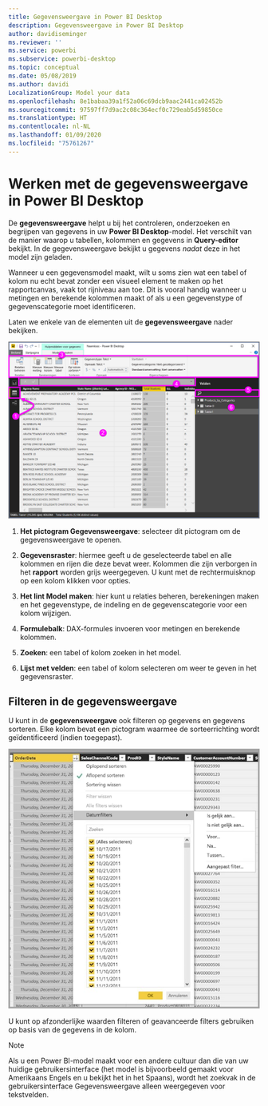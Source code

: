 ```yaml
---
title: Gegevensweergave in Power BI Desktop
description: Gegevensweergave in Power BI Desktop
author: davidiseminger
ms.reviewer: ''
ms.service: powerbi
ms.subservice: powerbi-desktop
ms.topic: conceptual
ms.date: 05/08/2019
ms.author: davidi
LocalizationGroup: Model your data
ms.openlocfilehash: 8e1babaa39a1f52a06c69dcb9aac2441ca02452b
ms.sourcegitcommit: 97597ff7d9ac2c08c364ecf0c729eab5d59850ce
ms.translationtype: HT
ms.contentlocale: nl-NL
ms.lasthandoff: 01/09/2020
ms.locfileid: "75761267"
---
```

# <a name="work-with-data-view-in-power-bi-desktop"></a>Werken met de gegevensweergave in Power BI Desktop
De **gegevensweergave** helpt u bij het controleren, onderzoeken en begrijpen van gegevens in uw **Power BI Desktop**-model. Het verschilt van de manier waarop u tabellen, kolommen en gegevens in **Query-editor** bekijkt. In de gegevensweergave bekijkt u gegevens *nadat* deze in het model zijn geladen.

Wanneer u een gegevensmodel maakt, wilt u soms zien wat een tabel of kolom nu echt bevat zonder een visueel element te maken op het rapportcanvas, vaak tot rijniveau aan toe. Dit is vooral handig wanneer u metingen en berekende kolommen maakt of als u een gegevenstype of gegevenscategorie moet identificeren.

Laten we enkele van de elementen uit de **gegevensweergave** nader bekijken.

![Gegevensweergave in Power BI Desktop](media/desktop-data-view/dataview_fullscreen.png)

1. **Het pictogram Gegevensweergave**: selecteer dit pictogram om de gegevensweergave te openen.

2. **Gegevensraster**: hiermee geeft u de geselecteerde tabel en alle kolommen en rijen die deze bevat weer. Kolommen die zijn verborgen in het **rapport** worden grijs weergegeven. U kunt met de rechtermuisknop op een kolom klikken voor opties.

3. **Het lint Model maken**: hier kunt u relaties beheren, berekeningen maken en het gegevenstype, de indeling en de gegevenscategorie voor een kolom wijzigen.

4. **Formulebalk**: DAX-formules invoeren voor metingen en berekende kolommen.

5. **Zoeken**: een tabel of kolom zoeken in het model.

6. **Lijst met velden**: een tabel of kolom selecteren om weer te geven in het gegevensraster.

## <a name="filtering-in-data-view"></a>Filteren in de gegevensweergave

U kunt in de **gegevensweergave** ook filteren op gegevens en gegevens sorteren. Elke kolom bevat een pictogram waarmee de sorteerrichting wordt geïdentificeerd (indien toegepast).

![De gegevensweergave in Power BI Desktop sorteren en filteren](media/desktop-data-view/dataview_sort-and-filter.png)

U kunt op afzonderlijke waarden filteren of geavanceerde filters gebruiken op basis van de gegevens in de kolom. 

> [!NOTE]
> Als u een Power BI-model maakt voor een andere cultuur dan die van uw huidige gebruikersinterface (het model is bijvoorbeeld gemaakt voor Amerikaans Engels en u bekijkt het in het Spaans), wordt het zoekvak in de gebruikersinterface Gegevensweergave alleen weergegeven voor tekstvelden.
